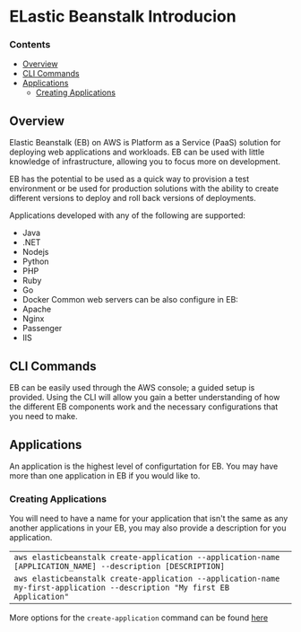 # ELastic Beanstalk Introducion
<!--TOC_START-->
### Contents
- [Overview](#overview)
- [CLI Commands](#cli-commands)
- [Applications](#applications)
	- [Creating Applications](#creating-applications)

<!--TOC_END-->
## Overview
Elastic Beanstalk (EB) on AWS is Platform as a Service (PaaS) solution for deploying web applications and workloads.
EB can be used with little knowledge of infrastructure, allowing you to focus more on development.

EB has the potential to be used as a quick way to provision a test environment or be used for production solutions with the ability to create different versions to deploy and roll back versions of deployments.

Applications developed with any of the following are supported:
- Java
- .NET
- Nodejs
- Python
- PHP
- Ruby
- Go
- Docker
Common web servers can be also configure in EB:
- Apache
- Nginx
- Passenger
- IIS

## CLI Commands
EB can be easily used through the AWS console; a guided setup is provided.
Using the CLI will allow you gain a better understanding of how the different EB components work and the necessary configurations that you need to make.

## Applications
An application is the highest level of configurtation for EB.
You may have more than one application in EB if you would like to.
### Creating Applications
You will need to have a name for your application that isn't the same as any another applications in your EB, you may also provide a description for you application.

||
|-|
|`aws elasticbeanstalk create-application --application-name [APPLICATION_NAME] --description [DESCRIPTION]`|
|`aws elasticbeanstalk create-application --application-name my-first-application --description "My first EB Application"`|

More options for the `create-application` command can be found [here](https://docs.aws.amazon.com/cli/latest/reference/elasticbeanstalk/create-application.html)
